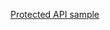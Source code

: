 [Protected API sample](https://github.com/okta/samples-aspnetcore/tree/master/samples-aspnetcore-3x/resource-server)